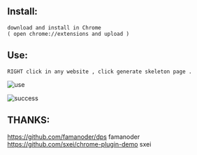 ## Install:
    download and install in Chrome
    ( open chrome://extensions and upload )

## Use:
  ```RIGHT click in any website , click generate skeleton page .```

![use](https://github.com/murongqimiao/generateSkeletonPage/blob/master/guide.jpg)

![success](https://github.com/murongqimiao/generateSkeletonPage/blob/master/jd.gif)

## THANKS:
https://github.com/famanoder/dps    famanoder
https://github.com/sxei/chrome-plugin-demo   sxei
